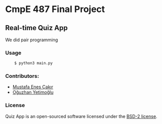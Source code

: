 # CmpE 487 Final Project
## Real-time Quiz App
We did pair programming

### Usage
```bash
    $ python3 main.py
```

### Contributors:
- [Mustafa Enes Çakır](https://github.com/EnesCakir)
- [Oğuzhan Yetimoğlu](https://github.com/oguzhanyetimoglu)

### License
Quiz App is an open-sourced software licensed under the [BSD-2 license](https://opensource.org/licenses/BSD-2-Clause).